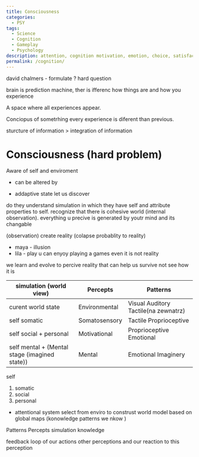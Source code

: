 ```yaml
---
title: Consciousness
categories:
  - PSY
tags:
  - Science
  - Cognition
  - Gameplay
  - Psychology
description: attention, cognition motivation, emotion, choice, satisfaction
permalink: /cognition/
---
```



david chalmers - formulate ? hard question

brain is prediction machine, ther is ifferenc how things are and how you experience



A space where all experiences appear.

Conciopus of sometrhing every experience is diferent than previous.


sturcture of information > integration of information

# Consciousness (hard problem)
Aware of self and enviroment
- can be altered by

- addaptive state let us discover

do they understand simulation in which they have self and attribute properties to self. recognize that there is cohesive world (internal observation).
everything u precive is generated by youtr mind and its changable

(observation) create reality (colapse probablity to reality)

- maya - illusion
- lila - play
u can enyoy playing a games even it is not reality

we learn and evolve to percive reality that can help us survive not see how it is

|simulation (world view) |Percepts | Patterns
|---|---|---|
|curent world state|Environmental | Visual Auditory Tactile(na zewnatrz)
self somatic|Somatosensory | Tactile Proprioceptive
self social + personal |Motivational | Proprioceptive Emotional
self mental + (Mental stage (imagined state)) |Mental |Emotional Imaginery

self
1. somatic
2. social
3. personal  
+ attentional system select from enviro to construst world model based on global maps (konowledge patterns we nkow )

Patterns
Percepts
simulation
knowledge


feedback loop of our actions other perceptions and our reaction to this perception
